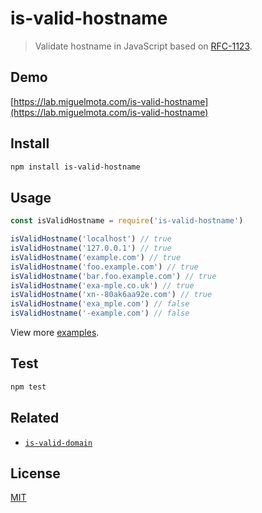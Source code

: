 # is-valid-hostname

> Validate hostname in JavaScript based on [RFC-1123](https://tools.ietf.org/html/rfc1123).

## Demo

[https://lab.miguelmota.com/is-valid-hostname](https://lab.miguelmota.com/is-valid-hostname)

## Install

```bash
npm install is-valid-hostname
```

## Usage

```javascript
const isValidHostname = require('is-valid-hostname')

isValidHostname('localhost') // true
isValidHostname('127.0.0.1') // true
isValidHostname('example.com') // true
isValidHostname('foo.example.com') // true
isValidHostname('bar.foo.example.com') // true
isValidHostname('exa-mple.co.uk') // true
isValidHostname('xn--80ak6aa92e.com') // true
isValidHostname('exa_mple.com') // false
isValidHostname('-example.com') // false
```

View more [examples](./test/test.js).

## Test

```bash
npm test
```

## Related

- [`is-valid-domain`](https://github.com/miguelmota/is-valid-domain)

## License

[MIT](LICENSE)
